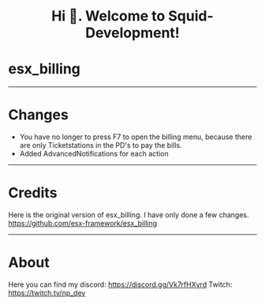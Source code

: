 <h1 align="center">Hi 👋. Welcome to Squid-Development!</h1>

# esx_billing
---

# Changes
- You have no longer to press F7 to open the billing menu, because there are only Ticketstations in the PD's to pay the bills.
- Added AdvancedNotifications for each action

---

# Credits
Here is the original version of esx_billing. I have only done a few changes.
https://github.com/esx-framework/esx_billing

---

# About
Here you can find my discord: https://discord.gg/Vk7rfHXyrd
Twitch: https://twitch.tv/np_dev